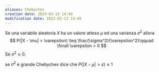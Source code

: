 ```yaml
---
aliases: Chebychev
creation date: 2023-03-13 14:49
modification date: 2023-03-13 14:49
---
```

Se una variabile aleatoria $X$ ha un valore atteso $\mu$ ed una varianza $\sigma^2$ allora
$$
P(|X - \mu| > \varepsilon) \leq \frac{\sigma^2}{\varepsilon^2}\qquad \forall \varepsilon > 0
$$
Se $\sigma^2 \approx 0$. 

se $\sigma^2$ è grande Chebychev dice che $P(|X - \mu|> \varepsilon) \leq 1$ 


